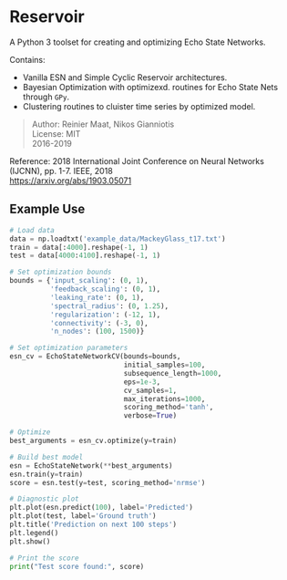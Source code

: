 Reservoir
=========
A Python 3 toolset for creating and optimizing Echo State Networks.

Contains:
- Vanilla ESN and Simple Cyclic Reservoir architectures.
- Bayesian Optimization with optimizexd. routines for Echo State Nets through `GPy`.
- Clustering routines to cluister time series by optimized model.

>Author: Reinier Maat, Nikos Gianniotis  
>License: MIT  
>2016-2019  

Reference: 2018 International Joint Conference on Neural Networks (IJCNN), pp. 1-7. IEEE, 2018  
https://arxiv.org/abs/1903.05071

## Example Use
```python
# Load data
data = np.loadtxt('example_data/MackeyGlass_t17.txt')
train = data[:4000].reshape(-1, 1)
test = data[4000:4100].reshape(-1, 1)

# Set optimization bounds
bounds = {'input_scaling': (0, 1),
          'feedback_scaling': (0, 1),
          'leaking_rate': (0, 1),
          'spectral_radius': (0, 1.25),
          'regularization': (-12, 1),
          'connectivity': (-3, 0),
          'n_nodes': (100, 1500)}

# Set optimization parameters
esn_cv = EchoStateNetworkCV(bounds=bounds,
                            initial_samples=100,
                            subsequence_length=1000,
                            eps=1e-3,
                            cv_samples=1,
                            max_iterations=1000,
                            scoring_method='tanh',
                            verbose=True)

# Optimize
best_arguments = esn_cv.optimize(y=train)

# Build best model
esn = EchoStateNetwork(**best_arguments)
esn.train(y=train)
score = esn.test(y=test, scoring_method='nrmse')

# Diagnostic plot
plt.plot(esn.predict(100), label='Predicted')
plt.plot(test, label='Ground truth')
plt.title('Prediction on next 100 steps')
plt.legend()
plt.show()

# Print the score
print("Test score found:", score)

```

